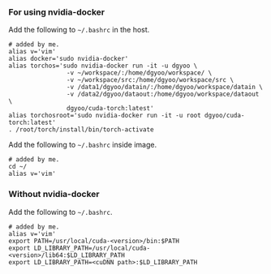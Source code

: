 ### For using nvidia-docker
Add the following to `~/.bashrc` in the host.
```
# added by me.
alias v='vim'
alias docker='sudo nvidia-docker'
alias torchos='sudo nvidia-docker run -it -u dgyoo \
                -v ~/workspace/:/home/dgyoo/workspace/ \
                -v ~/workspace/src:/home/dgyoo/workspace/src \
                -v /data1/dgyoo/datain/:/home/dgyoo/workspace/datain \
                -v /data2/dgyoo/dataout:/home/dgyoo/workspace/dataout \
                dgyoo/cuda-torch:latest'
alias torchosroot='sudo nvidia-docker run -it -u root dgyoo/cuda-torch:latest'
. /root/torch/install/bin/torch-activate
```
Add the following to `~/.bashrc` inside image.
```
# added by me.
cd ~/
alias v='vim'
```

### Without nvidia-docker
Add the following to `~/.bashrc`.</br>
```
# added by me.
alias v='vim'
export PATH=/usr/local/cuda-<version>/bin:$PATH
export LD_LIBRARY_PATH=/usr/local/cuda-<version>/lib64:$LD_LIBRARY_PATH
export LD_LIBRARY_PATH=<cuDNN path>:$LD_LIBRARY_PATH
```
